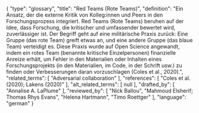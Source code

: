 {
    "type": "glossary",
    "title": "Red Teams (Rote Teams)",
    "definition": "Ein Ansatz, der die externe Kritik von Kolleg:innen und Peers in den Forschungsprozess integriert. Red Teams (Rote Teams) beruhen auf der Idee, dass Forschung, die kritischer und umfassender bewertet wird, zuverlässiger ist. Der Begriff geht auf eine militärische Praxis zurück: Eine Gruppe (das rote Team) greift etwas an, und eine andere Gruppe (das blaue Team) verteidigt es. Diese Praxis wurde auf Open Science angewandt, indem ein rotes Team (benannte kritische Einzelpersonen) finanzielle Anreize erhält, um Fehler in den Materialien oder Inhalten eines Forschungsprojekts (in den Materialien, im Code, in der Schrift usw.) zu finden oder Verbesserungen daran vorzuschlagen (Coles et al., 2020).",
    "related_terms": [
        "Adversarial collaboration"
    ],
    "references": [
        "Coles et al. (2020); Lakens (2020)"
    ],
    "alt_related_terms": [
        null
    ],
    "drafted_by": [
        "Annalise A. LaPlume"
    ],
    "reviewed_by": [
        "Nick Ballou",
        "Mahmoud Elsherif; Thomas Rhys Evans",
        "Helena Hartmann",
        "Timo Roettger"
    ],
    "language": "german"
}